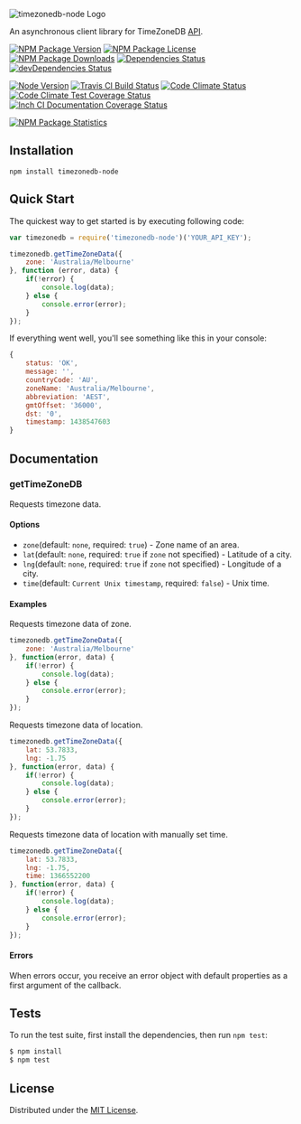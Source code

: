 ![timezonedb-node Logo][logo]

An asynchronous client library for TimeZoneDB [API](https://timezonedb.com/api/).

[![NPM Package Version][npm-package-version-badge]][npm-package-url]
[![NPM Package License][npm-package-license-badge]][npm-package-license-url]
[![NPM Package Downloads][npm-package-downloads-badge]][npm-package-url]
[![Dependencies Status][dependencies-status-badge]][dependencies-status-page-url]
[![devDependencies Status][devDependencies-status-badge]][devDependencies-status-page-url]

[![Node Version][node-version-badge]][node-downloads-page-url]
[![Travis CI Build Status][travis-ci-build-status-badge]][travis-ci-build-status-page-url]
[![Code Climate Status][code-climate-status-badge]][code-climate-status-page-url]
[![Code Climate Test Coverage Status][code-climate-test-coverage-status-badge]][code-climate-test-coverage-status-page-url]
[![Inch CI Documentation Coverage Status][inch-ci-documentation-coverage-status-badge]][inch-ci-documentation-coverage-status-page-url]

[![NPM Package Statistics][npm-package-statistics-badge]][npm-package-url]

## Installation

`npm install timezonedb-node`

## Quick Start

The quickest way to get started is by executing following code:

```javascript
var timezonedb = require('timezonedb-node')('YOUR_API_KEY');

timezonedb.getTimeZoneData({
    zone: 'Australia/Melbourne'
}, function (error, data) {
    if(!error) {
        console.log(data);
    } else {
        console.error(error);
    }
});
```

If everything went well, you'll see something like this in your console:

```javascript
{ 
    status: 'OK',
    message: '',
    countryCode: 'AU',
    zoneName: 'Australia/Melbourne',
    abbreviation: 'AEST',
    gmtOffset: '36000',
    dst: '0',
    timestamp: 1438547603
}
```

## Documentation

### getTimeZoneDB

Requests timezone data.

#### Options

- `zone`(default: `none`, required: `true`) - Zone name of an area.
- `lat`(default: `none`, required: `true` if `zone` not specified) - Latitude of a city.
- `lng`(default: `none`, required: `true` if `zone` not specified) - Longitude of a city.
- `time`(default: `Current Unix timestamp`, required: `false`) - Unix time.

#### Examples

Requests timezone data of zone.

```javascript
timezonedb.getTimeZoneData({
    zone: 'Australia/Melbourne'
}, function(error, data) {
    if(!error) {
        console.log(data);
    } else {
        console.error(error);
    }
});
```

Requests timezone data of location.

```javascript
timezonedb.getTimeZoneData({
    lat: 53.7833,
    lng: -1.75
}, function(error, data) {
    if(!error) {
        console.log(data);
    } else {
        console.error(error);
    }
});
```

Requests timezone data of location with manually set time.

```javascript
timezonedb.getTimeZoneData({
    lat: 53.7833,
    lng: -1.75,
    time: 1366552200
}, function(error, data) {
    if(!error) {
        console.log(data);
    } else {
        console.error(error);
    }
});
```

#### Errors

When errors occur, you receive an error object with default properties as a first argument of the callback.

## Tests

To run the test suite, first install the dependencies, then run `npm test`:

```bash
$ npm install
$ npm test
```

## License

Distributed under the [MIT License](LICENSE).

[logo]: https://cldup.com/oAcYhsondW.png

[npm-package-url]: https://npmjs.org/package/timezonedb-node

[npm-package-version-badge]: https://img.shields.io/npm/v/timezonedb-node.svg?style=flat-square

[npm-package-license-badge]: https://img.shields.io/npm/l/timezonedb-node.svg?style=flat-square
[npm-package-license-url]: http://opensource.org/licenses/MIT

[npm-package-downloads-badge]: https://img.shields.io/npm/dm/timezonedb-node.svg?style=flat-square

[dependencies-status-badge]: https://david-dm.org/AnatoliyGatt/timezonedb-node.svg?style=flat-square
[dependencies-status-page-url]: https://david-dm.org/AnatoliyGatt/timezonedb-node#info=dependencies

[devDependencies-status-badge]: https://david-dm.org/AnatoliyGatt/timezonedb-node/dev-status.svg?style=flat-square
[devDependencies-status-page-url]: https://david-dm.org/AnatoliyGatt/timezonedb-node#info=devDependencies

[node-version-badge]: https://img.shields.io/node/v/timezonedb-node.svg?style=flat-square
[node-downloads-page-url]: https://nodejs.org/en/download/

[travis-ci-build-status-badge]: https://img.shields.io/travis/AnatoliyGatt/timezonedb-node.svg?style=flat-square
[travis-ci-build-status-page-url]: https://travis-ci.org/AnatoliyGatt/timezonedb-node

[code-climate-status-badge]: https://img.shields.io/codeclimate/github/AnatoliyGatt/timezonedb-node.svg?style=flat-square
[code-climate-status-page-url]: https://codeclimate.com/github/AnatoliyGatt/timezonedb-node

[code-climate-test-coverage-status-badge]: https://img.shields.io/codeclimate/coverage/github/AnatoliyGatt/timezonedb-node.svg?style=flat-square
[code-climate-test-coverage-status-page-url]: https://codeclimate.com/github/AnatoliyGatt/timezonedb-node/coverage

[inch-ci-documentation-coverage-status-badge]: https://inch-ci.org/github/AnatoliyGatt/timezonedb-node.svg?style=flat-square
[inch-ci-documentation-coverage-status-page-url]: https://inch-ci.org/github/AnatoliyGatt/timezonedb-node

[npm-package-statistics-badge]: https://nodei.co/npm/timezonedb-node.png?downloads=true&downloadRank=true&stars=true